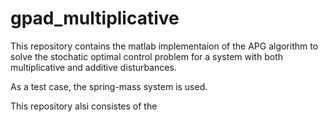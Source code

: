 # gpad_multiplicative
This repository contains the matlab implementaion of the APG algorithm to solve the 
stochatic optimal control problem for a system with both multiplicative and 
additive disturbances. 

As a test case, the spring-mass system is used. 

This repository alsi consistes of the 
